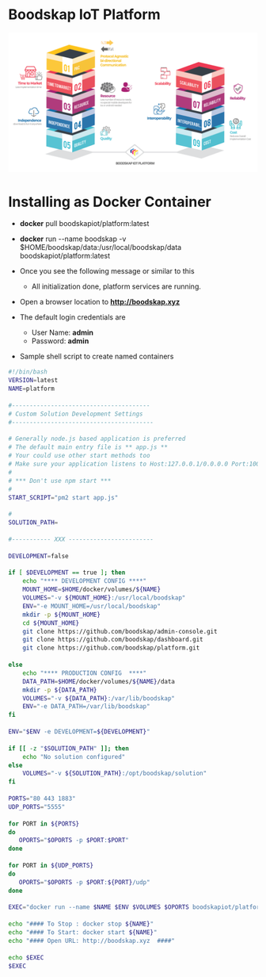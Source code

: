 # Boodskap IoT Platform

![Platform Illustration](files/boodskap-model.png?raw=true "The Launch Pad for your IoT needs.")

# Installing as Docker Container
* **docker** pull boodskapiot/platform:latest
* **docker** run --name boodskap -v $HOME/boodskap/data:/usr/local/boodskap/data boodskapiot/platform:latest
* Once you see the following message or similar to this
  * All initialization done, platform services are running.
* Open a browser location to **http://boodskap.xyz**
* The default login credentials are
  * User Name: **admin**
  * Password: **admin**

* Sample shell script to create named containers

```bash
#!/bin/bash
VERSION=latest
NAME=platform

#---------------------------------------
# Custom Solution Development Settings
#----------------------------------------

# Generally node.js based application is preferred
# The default main entry file is ** app.js **
# Your could use other start methods too
# Make sure your application listens to Host:127.0.0.1/0.0.0.0 Port:10000
#
# *** Don't use npm start ***
#
START_SCRIPT="pm2 start app.js"

#
SOLUTION_PATH=

#----------- XXX ------------------------

DEVELOPMENT=false

if [ $DEVELOPMENT == true ]; then
    echo "**** DEVELOPMENT CONFIG ****"
    MOUNT_HOME=$HOME/docker/volumes/${NAME}
    VOLUMES="-v ${MOUNT_HOME}:/usr/local/boodskap"
    ENV="-e MOUNT_HOME=/usr/local/boodskap"
    mkdir -p ${MOUNT_HOME}
    cd ${MOUNT_HOME}
    git clone https://github.com/boodskap/admin-console.git
    git clone https://github.com/boodskap/dashboard.git
    git clone https://github.com/boodskap/platform.git

else
    echo "**** PRODUCTION CONFIG  ****"
    DATA_PATH=$HOME/docker/volumes/${NAME}/data
    mkdir -p ${DATA_PATH}
    VOLUMES="-v ${DATA_PATH}:/var/lib/boodskap"
    ENV="-e DATA_PATH=/var/lib/boodskap"
fi

ENV="$ENV -e DEVELOPMENT=${DEVELOPMENT}"

if [[ -z "$SOLUTION_PATH" ]]; then
    echo "No solution configured"
else
    VOLUMES="-v ${SOLUTION_PATH}:/opt/boodskap/solution"
fi

PORTS="80 443 1883"
UDP_PORTS="5555"

for PORT in ${PORTS}
do
   OPORTS="$OPORTS -p $PORT:$PORT"
done

for PORT in ${UDP_PORTS}
do
   OPORTS="$OPORTS -p $PORT:${PORT}/udp"
done

EXEC="docker run --name $NAME $ENV $VOLUMES $OPORTS boodskapiot/platform:$VERSION"

echo "#### To Stop : docker stop ${NAME}"
echo "#### To Start: docker start ${NAME}"
echo "#### Open URL: http://boodskap.xyz  ####"

echo $EXEC
$EXEC
```
